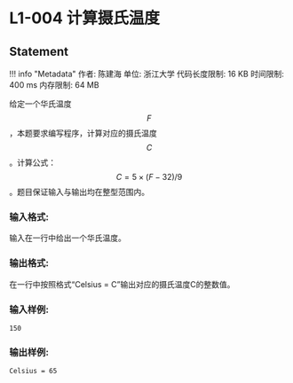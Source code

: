 
# L1-004 计算摄氏温度

## Statement

!!! info "Metadata"
    作者: 陈建海
    单位: 浙江大学
    代码长度限制: 16 KB
    时间限制: 400 ms
    内存限制: 64 MB

给定一个华氏温度$$F$$，本题要求编写程序，计算对应的摄氏温度$$C$$。计算公式：$$C = 5\times (F-32)/9$$。题目保证输入与输出均在整型范围内。

### 输入格式:

输入在一行中给出一个华氏温度。

### 输出格式:

在一行中按照格式“Celsius = C”输出对应的摄氏温度C的整数值。 

### 输入样例:
```plaintext
150
```

### 输出样例:
```plaintext
Celsius = 65
```

